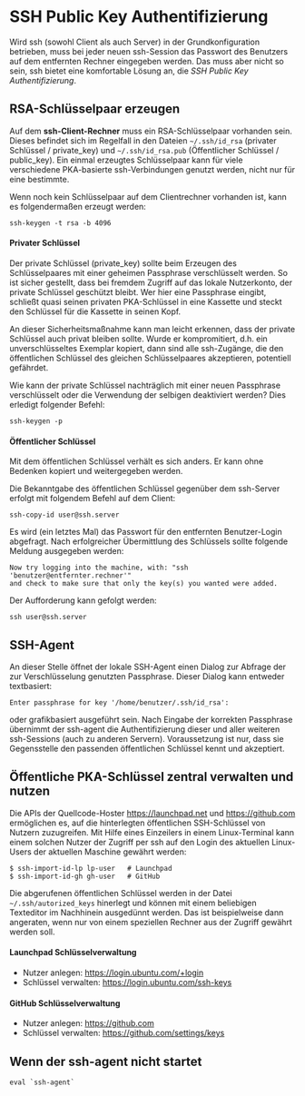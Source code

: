 # SSH Public Key Authentifizierung

Wird ssh (sowohl Client als auch Server) in der Grundkonfiguration betrieben,
muss bei jeder neuen ssh-Session das Passwort des Benutzers auf dem entfernten Rechner eingegeben werden.
Das muss aber nicht so sein, ssh bietet eine komfortable Lösung an, die *SSH Public Key Authentifizierung*.

## RSA-Schlüsselpaar erzeugen

Auf dem **ssh-Client-Rechner** muss ein RSA-Schlüsselpaar vorhanden sein.
Dieses befindet sich im Regelfall in den Dateien `~/.ssh/id_rsa` (privater Schlüssel / private_key)
und `~/.ssh/id_rsa.pub` (Öffentlicher Schlüssel / public_key).
Ein einmal erzeugtes Schlüsselpaar kann für viele verschiedene PKA-basierte ssh-Verbindungen genutzt werden,
nicht nur für eine bestimmte.

Wenn noch kein Schlüsselpaar auf dem Clientrechner vorhanden ist, kann es folgendermaßen erzeugt werden:
```
ssh-keygen -t rsa -b 4096
```

#### Privater Schlüssel

Der private Schlüssel (private_key) sollte beim Erzeugen des Schlüsselpaares mit einer geheimen Passphrase verschlüsselt werden.
So ist sicher gestellt,
dass bei fremdem Zugriff auf das lokale Nutzerkonto,
der private Schlüssel geschützt bleibt.
Wer hier eine Passphrase eingibt,
schließt quasi seinen privaten PKA-Schlüssel in eine Kassette
und steckt den Schlüssel für die Kassette in seinen Kopf.

An dieser Sicherheitsmaßnahme kann man leicht erkennen,
dass der private Schlüssel auch privat bleiben sollte.
Wurde er kompromitiert,
d.h. ein unverschlüsseltes Exemplar kopiert,
dann sind alle ssh-Zugänge,
die den öffentlichen Schlüssel des gleichen Schlüsselpaares akzeptieren,
potentiell gefährdet.

Wie kann der private Schlüssel nachträglich mit einer neuen Passphrase verschlüsselt oder die Verwendung der selbigen deaktiviert werden?
Dies erledigt folgender Befehl:
```
ssh-keygen -p
```

#### Öffentlicher Schlüssel

Mit dem öffentlichen Schlüssel verhält es sich anders.
Er kann ohne Bedenken kopiert und weitergegeben werden.

Die Bekanntgabe des öffentlichen Schlüssel gegenüber dem ssh-Server erfolgt mit folgendem Befehl auf dem Client:
```
ssh-copy-id user@ssh.server
```
Es wird (ein letztes Mal) das Passwort für den entfernten Benutzer-Login abgefragt.
Nach erfolgreicher Übermittlung des Schlüssels sollte folgende Meldung ausgegeben werden:
```
Now try logging into the machine, with: "ssh 'benutzer@entfernter.rechner'"
and check to make sure that only the key(s) you wanted were added.
```
Der Aufforderung kann gefolgt werden:
```
ssh user@ssh.server
```

## SSH-Agent

An dieser Stelle öffnet der lokale SSH-Agent einen Dialog zur Abfrage der zur Verschlüsselung genutzten Passphrase.
Dieser Dialog kann entweder textbasiert:
```
Enter passphrase for key '/home/benutzer/.ssh/id_rsa':
```
oder grafikbasiert ausgeführt sein.
Nach Eingabe der korrekten Passphrase übernimmt der ssh-agent die Authentifizierung
dieser und aller weiteren ssh-Sessions (auch zu anderen Servern).
Voraussetzung ist nur, dass sie Gegensstelle den passenden öffentlichen Schlüssel kennt und akzeptiert.

## Öffentliche PKA-Schlüssel zentral verwalten und nutzen

Die APIs der Quellcode-Hoster https://launchpad.net und https://github.com
ermöglichen es, auf die hinterlegten öffentlichen SSH-Schlüssel von Nutzern
zuzugreifen.
Mit Hilfe eines Einzeilers in einem Linux-Terminal kann einem solchen Nutzer
der Zugriff per ssh auf den Login des aktuellen Linux-Users der aktuellen Maschine
gewährt werden:
```
$ ssh-import-id-lp lp-user   # Launchpad
$ ssh-import-id-gh gh-user   # GitHub
```
Die abgerufenen öffentlichen Schlüssel werden in der Datei
`~/.ssh/autorized_keys` hinerlegt und können mit einem beliebigen Texteditor
im Nachhinein ausgedünnt werden. Das ist beispielweise dann angeraten, wenn
nur von einem speziellen Rechner aus der Zugriff gewährt werden soll.

#### Launchpad Schlüsselverwaltung

* Nutzer anlegen:      https://login.ubuntu.com/+login
* Schlüssel verwalten: https://login.ubuntu.com/ssh-keys

#### GitHub Schlüsselverwaltung

* Nutzer anlegen:      https://github.com
* Schlüssel verwalten: https://github.com/settings/keys

## Wenn der ssh-agent nicht startet
```
eval `ssh-agent`
```
